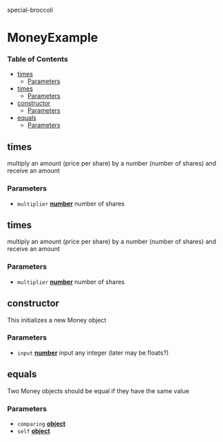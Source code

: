 special-broccoli

# MoneyExample

<!-- Generated by documentation.js. Update this documentation by updating the source code. -->

### Table of Contents

-   [times](#times)
    -   [Parameters](#parameters)
-   [times](#times-1)
    -   [Parameters](#parameters-1)
-   [constructor](#constructor)
    -   [Parameters](#parameters-2)
-   [equals](#equals)
    -   [Parameters](#parameters-3)

## times

multiply an amount (price per share) by a number (number of shares) and receive an amount

### Parameters

-   `multiplier` **[number](https://developer.mozilla.org/docs/Web/JavaScript/Reference/Global_Objects/Number)** number of shares

## times

multiply an amount (price per share) by a number (number of shares) and receive an amount

### Parameters

-   `multiplier` **[number](https://developer.mozilla.org/docs/Web/JavaScript/Reference/Global_Objects/Number)** number of shares

## constructor

This initializes a new Money object

### Parameters

-   `input` **[number](https://developer.mozilla.org/docs/Web/JavaScript/Reference/Global_Objects/Number)** input any integer (later may be floats?)

## equals

Two Money objects should be equal if they have the same value

### Parameters

-   `comparing` **[object](https://developer.mozilla.org/docs/Web/JavaScript/Reference/Global_Objects/Object)** 
-   `self` **[object](https://developer.mozilla.org/docs/Web/JavaScript/Reference/Global_Objects/Object)** 

